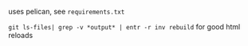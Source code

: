 uses pelican, see `requirements.txt`

`git ls-files| grep -v *output* | entr -r inv rebuild` for good html reloads
